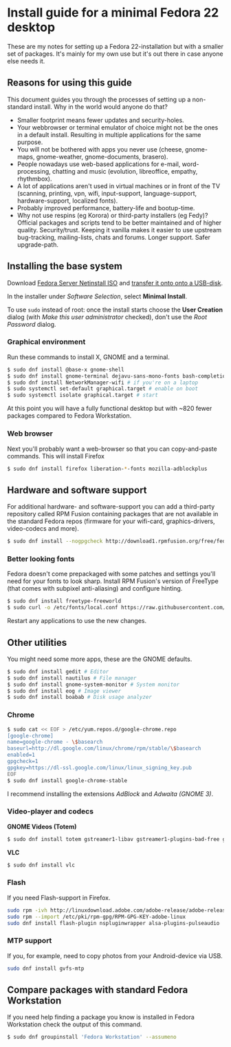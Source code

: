 # Install guide for a minimal Fedora 22 desktop

These are my notes for setting up a Fedora 22-installation but with a smaller set of packages. It's mainly for my own use but it's out there in case anyone else needs it.

## Reasons for using this guide

This document guides you through the processes of setting up a non-standard install. Why in the world would anyone do that?

- Smaller footprint means fewer updates and security-holes.
- Your webbrowser or terminal emulator of choice might not be the ones in a default install. Resulting in multiple applications for the same purpose.
- You will not be bothered with apps you never use (cheese, gnome-maps, gnome-weather, gnome-documents, brasero).
- People nowadays use web-based applications for e-mail, word-processing, chatting and music (evolution, libreoffice, empathy, rhythmbox).
- A lot of applications aren't used in virtual machines or in front of the TV (scanning, printing, vpn, wifi, input-support, language-support, hardware-support, localized fonts).
- Probably improved performance, battery-life and bootup-time.
- Why not use respins (eg Korora) or third-party installers (eg Fedy)? Official packages and scripts tend to be better maintained and of higher quality. Security/trust. Keeping it vanilla makes it easier to use upstream bug-tracking, mailing-lists, chats and forums. Longer support. Safer upgrade-path.

## Installing the base system

Download [Fedora Server Netinstall ISO](https://getfedora.org/en/server/download/) and [transfer it onto onto a USB-disk](http://docs.fedoraproject.org/en-US/Fedora/21/html/Installation_Guide/sect-preparing-boot-media.html).

In the installer under *Software Selection*, select **Minimal Install**.

To use `sudo` instead of root: once the install starts choose the **User Creation** dialog (with *Make this user administrator* checked), don't use the *Root Password* dialog.

### Graphical environment

Run these commands to install X, GNOME and a terminal.

```sh
$ sudo dnf install @base-x gnome-shell
$ sudo dnf install gnome-terminal dejavu-sans-mono-fonts bash-completion # terminal
$ sudo dnf install NetworkManager-wifi # if you're on a laptop
$ sudo systemctl set-default graphical.target # enable on boot
$ sudo systemctl isolate graphical.target # start
```

At this point you will have a fully functional desktop but with ~820 fewer packages compared to Fedora Workstation.

### Web browser

Next you'll probably want a web-browser so that you can copy-and-paste commands. This will install Firefox

```sh
$ sudo dnf install firefox liberation-*-fonts mozilla-adblockplus
```

## Hardware and software support

For additional hardware- and software-support you can add a third-party repository called RPM Fusion containing packages that are not available in the standard Fedora repos (firmware for your wifi-card, graphics-drivers, video-codecs and more).

```sh
$ sudo dnf install --nogpgcheck http://download1.rpmfusion.org/free/fedora/rpmfusion-free-release-$(rpm -E %fedora).noarch.rpm http://download1.rpmfusion.org/nonfree/fedora/rpmfusion-nonfree-release-$(rpm -E %fedora).noarch.rpm
```

### Better looking fonts

Fedora doesn't come prepackaged with some patches and settings you'll need for your fonts to look sharp. Install RPM Fusion's version of FreeType (that comes with subpixel anti-aliasing) and configure hinting.

```sh
$ sudo dnf install freetype-freeworld
$ sudo curl -o /etc/fonts/local.conf https://raw.githubusercontent.com/benmat/fedora-install/master/fontconfig.xml
```

Restart any applications to use the new changes.

## Other utilities

You might need some more apps, these are the GNOME defaults.

```sh
$ sudo dnf install gedit # Editor
$ sudo dnf install nautilus # File manager
$ sudo dnf install gnome-system-monitor # System monitor
$ sudo dnf install eog # Image viewer
$ sudo dnf install boabab # Disk usage analyzer
```

### Chrome

```sh
$ sudo cat << EOF > /etc/yum.repos.d/google-chrome.repo
[google-chrome]
name=google-chrome - \$basearch
baseurl=http://dl.google.com/linux/chrome/rpm/stable/\$basearch
enabled=1
gpgcheck=1
gpgkey=https://dl-ssl.google.com/linux/linux_signing_key.pub
EOF
$ sudo dnf install google-chrome-stable
```

I recommend installing the extensions *AdBlock* and *Adwaita (GNOME 3)*.

### Video-player and codecs

**GNOME Videos (Totem)**

```sh
$ sudo dnf install totem gstreamer1-libav gstreamer1-plugins-bad-free gstreamer1-plugins-bad-freeworld gstreamer1-plugins-good gstreamer1-plugins-ugly gstreamer1-vaapi
```

**VLC**

```sh
$ sudo dnf install vlc
```

### Flash

If you need Flash-support in Firefox.

```sh
sudo rpm -ivh http://linuxdownload.adobe.com/adobe-release/adobe-release-x86_64-1.0-1.noarch.rpm
sudo rpm --import /etc/pki/rpm-gpg/RPM-GPG-KEY-adobe-linux
sudo dnf install flash-plugin nspluginwrapper alsa-plugins-pulseaudio
```

### MTP support

If you, for example, need to copy photos from your Android-device via USB.

```sh
sudo dnf install gvfs-mtp
```

## Compare packages with standard Fedora Workstation

If you need help finding a package you know is installed in Fedora Workstation check the output of this command.

```sh
$ sudo dnf groupinstall 'Fedora Workstation' --assumeno
```

